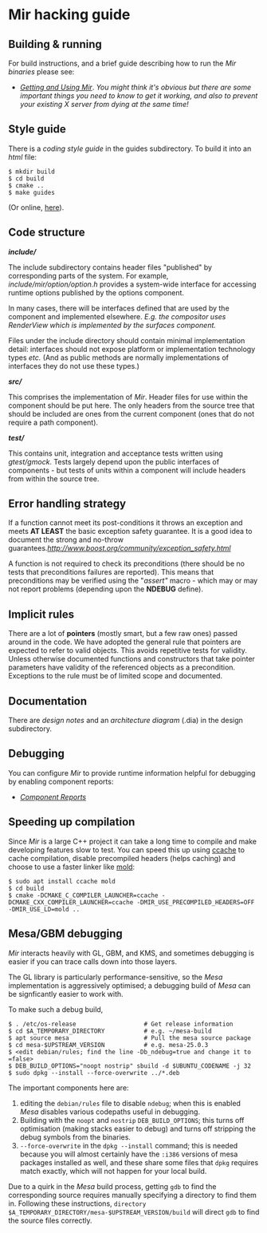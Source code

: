 # Mir hacking guide

## Building & running

For build instructions, and a brief guide describing how to run the *Mir binaries* please see:

- *[Getting and Using Mir](./doc/sphinx/tutorial/getting-started-with-mir.md)*.
  _You might think it's obvious but there are some important things you need to know to get it working,
  and also to prevent your existing *X server* from dying at the same time!_

## Style guide

There is a *coding style guide* in the guides subdirectory. To build it into an
*html* file:

```
$ mkdir build
$ cd build
$ cmake ..
$ make guides
```

(Or online, [here](https://canonical-mir.readthedocs-hosted.com/latest/_static/cppguide)).

## Code structure

_**include/**_

The include subdirectory contains header files "published" by corresponding parts
of the system. For example, *include/mir/option/option.h* provides a system-wide interface
for accessing runtime options published by the options component.

In many cases, there will be interfaces defined that are used by the component
and implemented elsewhere. *E.g. the compositor uses RenderView which is implemented
by the surfaces component.*

Files under the include directory should contain minimal implementation detail: interfaces
should not expose platform or implementation technology types *etc.* (And as public methods
are normally implementations of interfaces they do not use these types.)

_**src/**_

This comprises the implementation of *Mir*. Header files for use within the component
should be put here. The only headers from the source tree that should be included are
ones from the current component (ones that do not require a path component).

_**test/**_

This contains unit, integration and acceptance tests written using *gtest/gmock*. Tests
largely depend upon the public interfaces of components - but tests of units within
a component will include headers from within the source tree.

## Error handling strategy

If a function cannot meet its post-conditions it throws an exception and meets
__AT LEAST__ the basic exception safety guarantee. It is a good idea to document the
strong and no-throw guarantees._http://www.boost.org/community/exception_safety.html_

A function is not required to check its preconditions (there should be no
tests that preconditions failures are reported). This means that
preconditions may be verified using the "*assert"* macro - which may or may
not report problems (depending upon the __NDEBUG__ define).

## Implicit rules

There are a lot of __pointers__ (mostly smart, but a few raw ones) passed
around in the code. We have adopted the general rule that pointers are
expected to refer to valid objects. This avoids repetitive tests for
validity. Unless otherwise documented functions and constructors that
take pointer parameters have validity of the referenced objects as a
precondition. Exceptions to the rule must be of limited scope and
documented.

## Documentation

There are *design notes* and an *architecture diagram* (.dia) in the design
subdirectory.

## Debugging

You can configure *Mir* to provide runtime information helpful for debugging
by enabling component reports:

- *[Component Reports](./doc/sphinx/explanation/component_reports.md)*

## Speeding up compilation

Since *Mir* is a large C++ project it can take a long time to compile and make developing features slow to test.
You can speed this up using [ccache](https://ccache.dev/) to cache compilation,
disable precompiled headers (helps caching) and choose to use a faster linker like [mold](https://github.com/rui314/mold):

```
$ sudo apt install ccache mold
$ cd build
$ cmake -DCMAKE_C_COMPILER_LAUNCHER=ccache -DCMAKE_CXX_COMPILER_LAUNCHER=ccache -DMIR_USE_PRECOMPILED_HEADERS=OFF -DMIR_USE_LD=mold ..
```

## Mesa/GBM debugging

*Mir* interacts heavily with GL, GBM, and KMS, and sometimes debugging is
easier if you can trace calls down into those layers.

The GL library is particularly performance-sensitive, so the *Mesa*
implementation is aggressively optimised; a debugging build of *Mesa* can
be signficantly easier to work with.

To make such a debug build,

```
$ . /etc/os-release                   # Get release information
$ cd $A_TEMPORARY_DIRECTORY           # e.g. ~/mesa-build
$ apt source mesa                     # Pull the mesa source package
$ cd mesa-$UPSTREAM_VERSION           # e.g. mesa-25.0.3
$ <edit debian/rules; find the line -Db_ndebug=true and change it to =false>
$ DEB_BUILD_OPTIONS="noopt nostrip" sbuild -d $UBUNTU_CODENAME -j 32
$ sudo dpkg --install --force-overwrite ../*.deb
```

The important components here are:

1. editing the `debian/rules` file to disable
   `ndebug`; when this is enabled *Mesa* disables various codepaths useful in
   debugging.
1. Building with the `noopt` and `nostrip` `DEB_BUILD_OPTIONS`; this turns off
   optimisation (making stacks easier to debug) and turns off stripping the
   debug symbols from the binaries.
1. `--force-overwrite` in the `dpkg --install` command; this is needed because
   you will almost certainly have the `:i386` versions of mesa packages installed
   as well, and these share some files that `dpkg` requires match exactly,
   which will not happen for your local build.

Due to a quirk in the *Mesa* build process, getting `gdb` to find the
corresponding source requires manually specifying a directory to find
them in. Following these instructions,
`directory $A_TEMPORARY_DIRECTORY/mesa-$UPSTREAM_VERSION/build`
will direct `gdb` to find the source files correctly.
